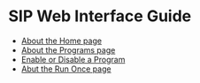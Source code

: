# SIP Web Interface Guide

-   [About the Home page](\home_page)
-   [About the Programs page](\programs_page)
-   [Enable or Disable a Program](\enable_disable_program)
-   [Abut the Run Once page](\Run_Once_page)

